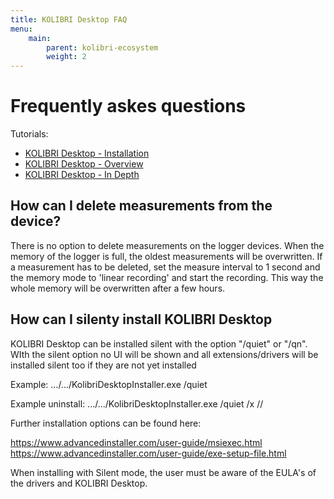 ```yaml
---
title: KOLIBRI Desktop FAQ
menu:
    main:
        parent: kolibri-ecosystem
        weight: 2
---
```


# Frequently askes questions

Tutorials:
- [KOLIBRI Desktop - Installation](https://www.youtube.com/watch?v=OOwIafnIoro)
- [KOLIBRI Desktop - Overview](https://www.youtube.com/watch?v=-Ib0wYZtKso)
- [KOLIBRI Desktop - In Depth](https://www.youtube.com/watch?v=yLmyfeqxghs)

## How can I delete measurements from the device?

There is no option to delete measurements on the logger devices. When the memory of the logger is full, the oldest measurements will be overwritten. 
If a measurement has to be deleted, set the measure interval to 1 second and the memory mode to 'linear recording' and start the recording. This way the whole memory will be overwritten after a few hours.

## How can I silenty install KOLIBRI Desktop

KOLIBRI Desktop can be installed silent with the option "/quiet" or "/qn". WIth the silent option no UI will be shown and all extensions/drivers will be installed silent too if they are not yet installed

Example:       .../.../KolibriDesktopInstaller.exe /quiet

Example uninstall: .../.../KolibriDesktopInstaller.exe /quiet /x //

Further installation options can be found here:

https://www.advancedinstaller.com/user-guide/msiexec.html
https://www.advancedinstaller.com/user-guide/exe-setup-file.html

When installing with Silent mode, the user must be aware of the EULA's of the drivers and KOLIBRI Desktop.
